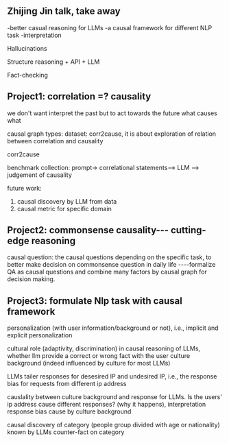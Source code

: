 ## **Zhijing Jin talk, take away**

-better casual reasoning for LLMs
-a causal framework for different NLP task
-interpretation


Hallucinations

Structure reasoning + API + LLM

Fact-checking


## **Project1: correlation =? causality**

we don't want interpret the past but to act towards the future
what causes what

causal graph types: 
dataset: corr2cause, it is about exploration of relation between correlation and causality

corr2cause

benchmark collection: prompt-> correlational statements--> LLM --> judgement of causality


future work:

1. causal discovery by LLM from data
2. causal metric for specific domain


## **Project2: commonsense causality--- cutting-edge reasoning**


causal question: the causal questions depending on the specific task, to better make decision on commonsense question in daily life
----formalize QA as causal questions and combine many factors by causal graph for decision making.

## **Project3: formulate Nlp task with causal framework**

personalization (with user information/background or not), i.e., implicit and explicit personalization

cultural role (adaptivity, discrimination) in causal reasoning of LLMs, whether llm provide a correct or wrong fact with 
the user culture background (indeed influenced by culture for most LLMs)

LLMs tailer responses for desesired IP and undesired IP, i.e., the response bias for requests from different ip address

causlality between culture background and response for LLMs. 
Is the users' ip address cause different responses? (why it happens), interpretation
response bias cause by culture background

causal discovery of category (people group divided with age or nationality) known by LLMs
counter-fact on category 

